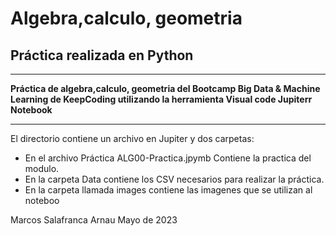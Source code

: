 # Algebra,calculo, geometria

## Práctica realizada en Python

---

**Práctica de algebra,calculo, geometria del Bootcamp Big Data & Machine Learning de KeepCoding utilizando la herramienta Visual code Jupiterr Notebook**

---

El directorio  contiene  un archivo en Jupiter y dos carpetas:

* En el archivo Práctica ALG00-Practica.jpymb  Contiene la practica del modulo.
* En la carpeta Data contiene los  CSV necesarios para realizar la práctica.
* En la carpeta llamada images contiene las imagenes que  se utilizan al noteboo



Marcos Salafranca Arnau                    Mayo de 2023